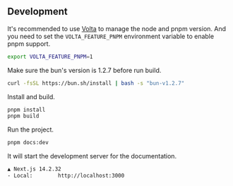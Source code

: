 ## Development

It's recommended to use [Volta](https://volta.sh/) to manage the node and pnpm version. And you need to set the `VOLTA_FEATURE_PNPM` environment variable to enable pnpm support.

```bash
export VOLTA_FEATURE_PNPM=1
```

Make sure the bun's version is 1.2.7 before run build.

```bash
curl -fsSL https://bun.sh/install | bash -s "bun-v1.2.7"
```

Install and build.

```bash
pnpm install
pnpm build
```

Run the project.

```bash
pnpm docs:dev
```

It will start the development server for the documentation.

```bash
▲ Next.js 14.2.32
- Local:        http://localhost:3000
```
